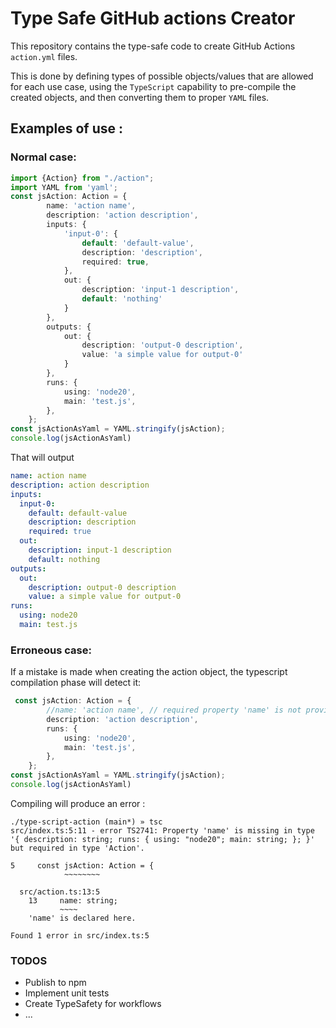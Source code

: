 # Type Safe GitHub actions Creator
This repository contains the type-safe code to create GitHub Actions `action.yml` files.

This is done by defining types of possible objects/values that are allowed for each use case, using the `TypeScript`
capability to pre-compile the created objects, and then converting them to proper `YAML` files. 

## Examples of use :
### Normal case: 

```typescript
import {Action} from "./action";
import YAML from 'yaml';
const jsAction: Action = {
        name: 'action name',
        description: 'action description',
        inputs: {
            'input-0': {
                default: 'default-value',
                description: 'description',
                required: true,
            },
            out: {
                description: 'input-1 description',
                default: 'nothing'
            }
        },
        outputs: {
            out: {
                description: 'output-0 description',
                value: 'a simple value for output-0'
            }
        },
        runs: {
            using: 'node20',
            main: 'test.js',
        },
    };
const jsActionAsYaml = YAML.stringify(jsAction);
console.log(jsActionAsYaml)
```

That will output
```yaml
name: action name
description: action description
inputs:
  input-0:
    default: default-value
    description: description
    required: true
  out:
    description: input-1 description
    default: nothing
outputs:
  out:
    description: output-0 description
    value: a simple value for output-0
runs:
  using: node20
  main: test.js
```

### Erroneous case:
If a mistake is made when creating the action object, the typescript compilation phase will detect it:

```typescript
 const jsAction: Action = {
        //name: 'action name', // required property 'name' is not provided
        description: 'action description',
        runs: {
            using: 'node20',
            main: 'test.js',
        },
    };
const jsActionAsYaml = YAML.stringify(jsAction);
console.log(jsActionAsYaml)
```
Compiling will produce an error : 

```shell
./type-script-action (main*) » tsc
src/index.ts:5:11 - error TS2741: Property 'name' is missing in type '{ description: string; runs: { using: "node20"; main: string; }; }' but required in type 'Action'.

5     const jsAction: Action = {
            ~~~~~~~~

  src/action.ts:13:5
    13     name: string;
           ~~~~
    'name' is declared here.

Found 1 error in src/index.ts:5

```

### TODOS

- Publish to npm
- Implement unit tests
- Create TypeSafety for workflows
- ...